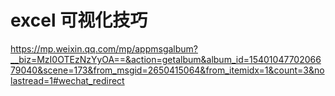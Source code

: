 # excel 可视化技巧


https://mp.weixin.qq.com/mp/appmsgalbum?__biz=MzI0OTEzNzYyOA==&action=getalbum&album_id=1540104770206679040&scene=173&from_msgid=2650415064&from_itemidx=1&count=3&nolastread=1#wechat_redirect